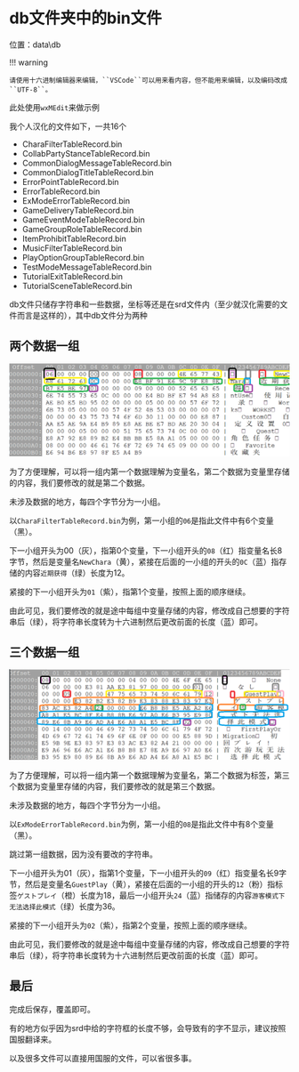 # db文件夹中的bin文件

位置：data\db

!!! warning

    请使用十六进制编辑器来编辑，``VSCode``可以用来看内容，但不能用来编辑，以及编码改成``UTF-8``。

此处使用``wxMEdit``来做示例

我个人汉化的文件如下，一共16个

- CharaFilterTableRecord.bin
- CollabPartyStanceTableRecord.bin
- CommonDialogMessageTableRecord.bin
- CommonDialogTitleTableRecord.bin
- ErrorPointTableRecord.bin
- ErrorTableRecord.bin
- ExModeErrorTableRecord.bin
- GameDeliveryTableRecord.bin
- GameEventModeTableRecord.bin
- GameGroupRoleTableRecord.bin
- ItemProhibitTableRecord.bin
- MusicFilterTableRecord.bin
- PlayOptionGroupTableRecord.bin
- TestModeMessageTableRecord.bin
- TutorialExitTableRecord.bin
- TutorialSceneTableRecord.bin

db文件只储存字符串和一些数据，坐标等还是在srd文件内（至少就汉化需要的文件而言是这样的），其中db文件分为两种



## 两个数据一组

![](.\pics\db\db_2.png)

为了方便理解，可以将一组内第一个数据理解为变量名，第二个数据为变量里存储的内容，我们要修改的就是第二个数据。

未涉及数据的地方，每四个字节分为一小组。

以``CharaFilterTableRecord.bin``为例，第一小组的`06`是指此文件中有6个变量（黑）。

下一小组开头为00（灰），指第0个变量，下一小组开头的`08`（红）指变量名长8字节，然后是变量名`NewChara`（黄），紧接在后面的一小组的开头的`0C`（蓝）指存储的内容`近期获得`（绿）长度为12。

紧接的下一小组开头为`01`（紫），指第1个变量，按照上面的顺序继续。

由此可见，我们要修改的就是途中每组中变量存储的内容，修改成自己想要的字符串后（绿），将字符串长度转为十六进制然后更改前面的长度（蓝）即可。



## 三个数据一组

![](.\pics\db\db_3.png)

为了方便理解，可以将一组内第一个数据理解为变量名，第二个数据为标签，第三个数据为变量里存储的内容，我们要修改的就是第三个数据。

未涉及数据的地方，每四个字节分为一小组。

以`ExModeErrorTableRecord.bin`为例，第一小组的`08`是指此文件中有8个变量（黑）。

跳过第一组数据，因为没有要改的字符串。

下一小组开头为01（灰），指第1个变量，下一小组开头的`09`（红）指变量名长9字节，然后是变量名`GuestPlay`（黄），紧接在后面的一小组的开头的`12`（粉）指标签`ゲストプレイ`（橙）长度为18，最后一小组开头`24`（蓝）指储存的内容`游客模式下无法选择此模式`（绿）长度为36。

紧接的下一小组开头为`02`（紫），指第2个变量，按照上面的顺序继续。

由此可见，我们要修改的就是途中每组中变量存储的内容，修改成自己想要的字符串后（绿），将字符串长度转为十六进制然后更改前面的长度（蓝）即可。



## 最后

完成后保存，覆盖即可。

有的地方似乎因为srd中给的字符框的长度不够，会导致有的字不显示，建议按照国服翻译来。

以及很多文件可以直接用国服的文件，可以省很多事。